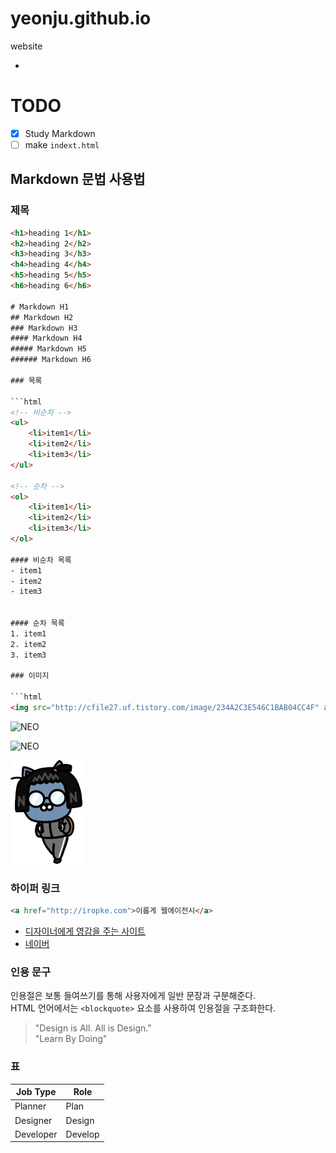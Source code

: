 # yeonju.github.io
website

-

# TODO

- [x] Study Markdown
- [ ] make `indext.html`

## Markdown 문법 사용법

### 제목

```html
<h1>heading 1</h1>
<h2>heading 2</h2>
<h3>heading 3</h3>
<h4>heading 4</h4>
<h5>heading 5</h5>
<h6>heading 6</h6>

# Markdown H1
## Markdown H2
### Markdown H3
#### Markdown H4
##### Markdown H5
###### Markdown H6

### 목록

```html
<!-- 비순차 -->
<ul>
	<li>item1</li>
	<li>item2</li>
	<li>item3</li>
</ul>

<!-- 순차 -->
<ol>
	<li>item1</li>
	<li>item2</li>
	<li>item3</li>
</ol>

#### 비순차 목록
- item1
- item2
- item3


#### 순차 목록
1. item1
2. item2
3. item3

### 이미지

```html
<img src="http://cfile27.uf.tistory.com/image/234A2C3E546C1BAB04CC4F" alt="NEO">
```
<img src="http://cfile27.uf.tistory.com/image/234A2C3E546C1BAB04CC4F" alt="NEO" width="100" height="100" >

![NEO](http://cfile27.uf.tistory.com/image/234A2C3E546C1BAB04CC4F)

![NEO](Assets/neo.png "NEO")

### 하이퍼 링크
```html
<a href="http://iropke.com">이롭게 웹에이전시</a>
```

- [디자이너에게 영감을 주는 사이트](http://iropke.com)
- [네이버](http://naver.com)

### 인용 문구

인용절은 보통 들여쓰기를 통해 사용자에게 일반 문장과 구분해준다.<br>
HTML 언어에서는 `<blockquote>` 요소를 사용하여 인용절을 구조화한다.

> "Design is All. All is Design." <br>
> "Learn By Doing" <br>

### 표

Job Type | Role
---|---
Planner | Plan
Designer | Design
Developer | Develop



